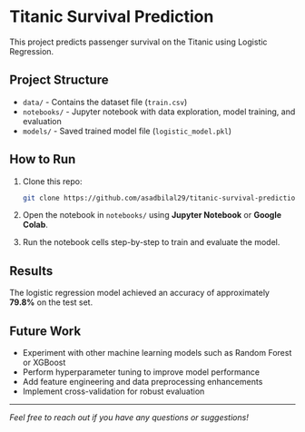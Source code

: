 # Titanic Survival Prediction

This project predicts passenger survival on the Titanic using Logistic Regression.

## Project Structure

- `data/` - Contains the dataset file (`train.csv`)
- `notebooks/` - Jupyter notebook with data exploration, model training, and evaluation
- `models/` - Saved trained model file (`logistic_model.pkl`)

## How to Run

1. Clone this repo:  
   ```bash
   git clone https://github.com/asadbilal29/titanic-survival-prediction.git

2. Open the notebook in `notebooks/` using **Jupyter Notebook** or **Google Colab**.
   
3. Run the notebook cells step-by-step to train and evaluate the model.

## Results

The logistic regression model achieved an accuracy of approximately **79.8%** on the test set.

## Future Work

- Experiment with other machine learning models such as Random Forest or XGBoost  
- Perform hyperparameter tuning to improve model performance  
- Add feature engineering and data preprocessing enhancements  
- Implement cross-validation for robust evaluation

---

*Feel free to reach out if you have any questions or suggestions!*
